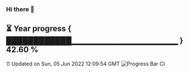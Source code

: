 ### Hi there 👋
⏳ Year progress { ████████████▁▁▁▁▁▁▁▁▁▁▁▁▁▁▁▁▁▁ } 42.60 %
---
⏰ Updated on Sun, 05 Jun 2022 12:09:54 GMT
![Progress Bar CI](https://github.com/Moyi321/Moyi321/workflows/Progress%20Bar%20CI/badge.svg)
